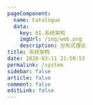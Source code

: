 ```yaml
---
pageComponent: 
  name: Catalogue
  data: 
    key: 01.系统架构
    imgUrl: /img/web.png
    description: 分布式理论
title: 系统架构
date: 2020-03-11 21:50:53
permalink: /system
sidebar: false
article: false
comment: false
editLink: false
---
```


